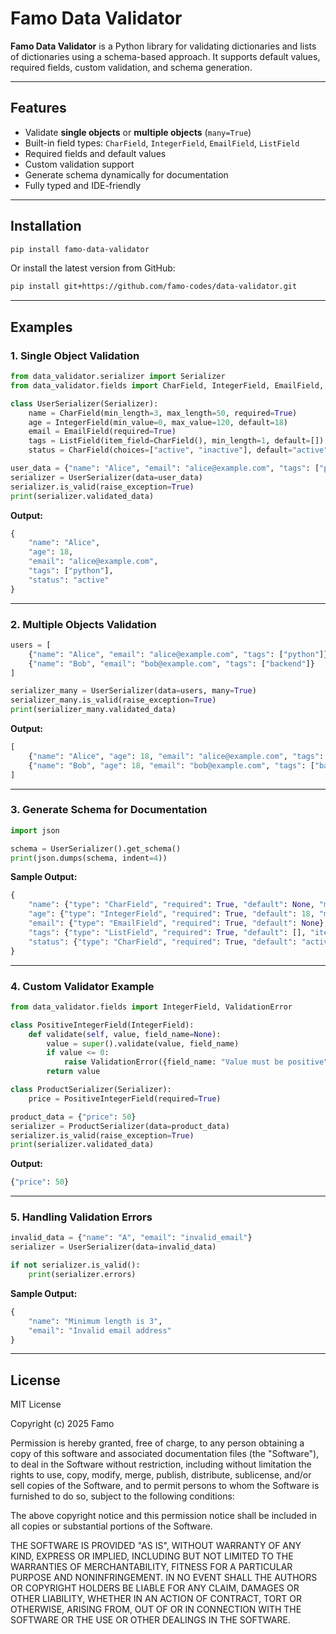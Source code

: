 # Famo Data Validator

**Famo Data Validator** is a Python library for validating dictionaries and lists of dictionaries using a schema-based approach.
It supports default values, required fields, custom validation, and schema generation.

---

## Features

* Validate **single objects** or **multiple objects** (`many=True`)
* Built-in field types: `CharField`, `IntegerField`, `EmailField`, `ListField`
* Required fields and default values
* Custom validation support
* Generate schema dynamically for documentation
* Fully typed and IDE-friendly

---

## Installation

```bash
pip install famo-data-validator
```

Or install the latest version from GitHub:

```bash
pip install git+https://github.com/famo-codes/data-validator.git
```

---

## Examples

### 1. Single Object Validation

```python
from data_validator.serializer import Serializer
from data_validator.fields import CharField, IntegerField, EmailField, ListField

class UserSerializer(Serializer):
    name = CharField(min_length=3, max_length=50, required=True)
    age = IntegerField(min_value=0, max_value=120, default=18)
    email = EmailField(required=True)
    tags = ListField(item_field=CharField(), min_length=1, default=[])
    status = CharField(choices=["active", "inactive"], default="active")

user_data = {"name": "Alice", "email": "alice@example.com", "tags": ["python"]}
serializer = UserSerializer(data=user_data)
serializer.is_valid(raise_exception=True)
print(serializer.validated_data)
```

**Output:**

```python
{
    "name": "Alice",
    "age": 18,
    "email": "alice@example.com",
    "tags": ["python"],
    "status": "active"
}
```

---

### 2. Multiple Objects Validation

```python
users = [
    {"name": "Alice", "email": "alice@example.com", "tags": ["python"]},
    {"name": "Bob", "email": "bob@example.com", "tags": ["backend"]}
]

serializer_many = UserSerializer(data=users, many=True)
serializer_many.is_valid(raise_exception=True)
print(serializer_many.validated_data)
```

**Output:**

```python
[
    {"name": "Alice", "age": 18, "email": "alice@example.com", "tags": ["python"], "status": "active"},
    {"name": "Bob", "age": 18, "email": "bob@example.com", "tags": ["backend"], "status": "active"}
]
```

---

### 3. Generate Schema for Documentation

```python
import json

schema = UserSerializer().get_schema()
print(json.dumps(schema, indent=4))
```

**Sample Output:**

```python
{
    "name": {"type": "CharField", "required": True, "default": None, "min_length": 3, "max_length": 50},
    "age": {"type": "IntegerField", "required": True, "default": 18, "min_value": 0, "max_value": 120},
    "email": {"type": "EmailField", "required": True, "default": None},
    "tags": {"type": "ListField", "required": True, "default": [], "item_field": "<CharField instance>", "min_length": 1},
    "status": {"type": "CharField", "required": True, "default": "active", "choices": ["active", "inactive"]}
}
```

---

### 4. Custom Validator Example

```python
from data_validator.fields import IntegerField, ValidationError

class PositiveIntegerField(IntegerField):
    def validate(self, value, field_name=None):
        value = super().validate(value, field_name)
        if value <= 0:
            raise ValidationError({field_name: "Value must be positive"})
        return value

class ProductSerializer(Serializer):
    price = PositiveIntegerField(required=True)

product_data = {"price": 50}
serializer = ProductSerializer(data=product_data)
serializer.is_valid(raise_exception=True)
print(serializer.validated_data)
```

**Output:**

```python
{"price": 50}
```

---

### 5. Handling Validation Errors

```python
invalid_data = {"name": "A", "email": "invalid_email"}
serializer = UserSerializer(data=invalid_data)

if not serializer.is_valid():
    print(serializer.errors)
```

**Sample Output:**

```python
{
    "name": "Minimum length is 3",
    "email": "Invalid email address"
}
```

---

## License

MIT License

Copyright (c) 2025 Famo

Permission is hereby granted, free of charge, to any person obtaining a copy
of this software and associated documentation files (the "Software"), to deal
in the Software without restriction, including without limitation the rights
to use, copy, modify, merge, publish, distribute, sublicense, and/or sell
copies of the Software, and to permit persons to whom the Software is
furnished to do so, subject to the following conditions:

The above copyright notice and this permission notice shall be included in all
copies or substantial portions of the Software.

THE SOFTWARE IS PROVIDED "AS IS", WITHOUT WARRANTY OF ANY KIND, EXPRESS OR
IMPLIED, INCLUDING BUT NOT LIMITED TO THE WARRANTIES OF MERCHANTABILITY,
FITNESS FOR A PARTICULAR PURPOSE AND NONINFRINGEMENT. IN NO EVENT SHALL THE
AUTHORS OR COPYRIGHT HOLDERS BE LIABLE FOR ANY CLAIM, DAMAGES OR OTHER
LIABILITY, WHETHER IN AN ACTION OF CONTRACT, TORT OR OTHERWISE, ARISING FROM,
OUT OF OR IN CONNECTION WITH THE SOFTWARE OR THE USE OR OTHER DEALINGS IN THE
SOFTWARE.


```
```
